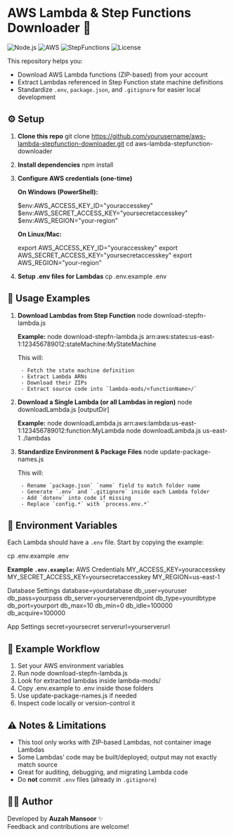 # AWS Lambda & Step Functions Downloader 🚀

![Node.js](https://img.shields.io/badge/Node.js-18+-green?logo=node.js)
![AWS](https://img.shields.io/badge/AWS-Lambda-orange?logo=amazonaws)
![StepFunctions](https://img.shields.io/badge/AWS-Step_Functions-blue?logo=amazonaws)
![License](https://img.shields.io/badge/License-MIT-yellow)

This repository helps you:

- Download AWS Lambda functions (ZIP-based) from your account  
- Extract Lambdas referenced in Step Function state machine definitions  
- Standardize `.env`, `package.json`, and `.gitignore` for easier local development

## ⚙️ Setup

1. **Clone this repo**
   git clone https://github.com/yourusername/aws-lambda-stepfunction-downloader.git
   cd aws-lambda-stepfunction-downloader

2. **Install dependencies**
   npm install

3. **Configure AWS credentials (one-time)**

   **On Windows (PowerShell):**

   $env:AWS_ACCESS_KEY_ID="youraccesskey"
   $env:AWS_SECRET_ACCESS_KEY="yoursecretaccesskey"
   $env:AWS_REGION="your-region"

   **On Linux/Mac:**
   
   export AWS_ACCESS_KEY_ID="youraccesskey"
   export AWS_SECRET_ACCESS_KEY="yoursecretaccesskey"
   export AWS_REGION="your-region"

4. **Setup .env files for Lambdas**
   cp .env.example .env

## 🚀 Usage Examples

1. **Download Lambdas from Step Function**
    node download-stepfn-lambda.js <stepFunctionArn>

    **Example:**
    node download-stepfn-lambda.js arn:aws:states:us-east-1:123456789012:stateMachine:MyStateMachine

    This will:

        - Fetch the state machine definition
        - Extract Lambda ARNs
        - Download their ZIPs   
        - Extract source code into `lambda-mods/<functionName>/`

2. **Download a Single Lambda (or all Lambdas in region)**
    node downloadLambda.js <FunctionNameOrRegion> [outputDir]

    **Example:**
    node downloadLambda.js arn:aws:lambda:us-east-1:123456789012:function:MyLambda
    node downloadLambda.js us-east-1 ./lambdas

3. **Standardize Environment & Package Files**
    node update-package-names.js

    This will:

        - Rename `package.json` `name` field to match folder name  
        - Generate `.env` and `.gitignore` inside each Lambda folder  
        - Add `dotenv` into code if missing
        - Replace `config.*` with `process.env.*`  

## 📝 Environment Variables

Each Lambda should have a `.env` file. Start by copying the example:

cp .env.example .env

**Example `.env.example`:**
AWS Credentials
MY_ACCESS_KEY=youraccesskey
MY_SECRET_ACCESS_KEY=yoursecretaccesskey
MY_REGION=us-east-1

Database Settings
database=yourdatabase
db_user=youruser
db_pass=yourpass
db_server=yourserverendpoint
db_type=yourdbtype
db_port=yourport
db_max=10
db_min=0
db_idle=100000
db_acquire=100000

App Settings
secret=yoursecret
serverurl=yourserverurl

## 🌟 Example Workflow

1. Set your AWS environment variables
2. Run node download-stepfn-lambda.js <YourStepFunctionArn>
3. Look for extracted lambdas inside lambda-mods/
4. Copy .env.example to .env inside those folders
5. Use update-package-names.js if needed
6. Inspect code locally or version-control it

## ⚠️ Notes & Limitations

- This tool only works with ZIP-based Lambdas, not container image Lambdas 
- Some Lambdas’ code may be built/deployed; output may not exactly match source
- Great for auditing, debugging, and migrating Lambda code  
- Do **not** commit `.env` files (already in `.gitignore`)  

## 👨‍💻 Author

Developed by **Auzah Mansoor** ✨  
Feedback and contributions are welcome!
